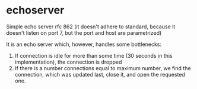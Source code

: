 # echoserver
Simple echo server rfc 862 (it doesn't adhere to standard, because it doesn't listen on port 7, but the port and host are parametrized)

It is an echo server which, however, handles some bottlenecks:
1) If connection is idle for more than some time (30 seconds in this implementation), the connection is dropped
2) If there is a number connections equal to maximum number, we find the connection, which was updated last, close it, and open the requested one.
